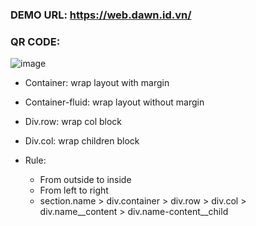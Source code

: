 ### DEMO URL: https://web.dawn.id.vn/

### QR CODE:
![image](https://github.com/DawnBreaker207/Ecommerce-Web-Page/assets/126256917/74b68a61-f2d0-4ddf-8803-64fd1b1ef95e)


- Container: wrap layout with margin
- Container-fluid: wrap layout without margin
- Div.row: wrap col block
- Div.col: wrap children block

- Rule:
  - From outside to inside
  - From left to right
  - section.name > div.container > div.row > div.col > div.name__content > div.name-content__child
